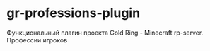 # gr-professions-plugin
Функциональный плагин проекта Gold Ring - Minecraft rp-server. Профессии игроков